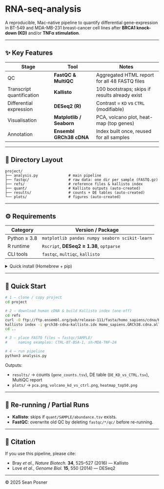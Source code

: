 # RNA-seq-analysis

A reproducible, Mac-native pipeline to quantify differential gene-expression in BT-549 and MDA-MB-231 breast-cancer cell lines after **BRCA1 knock-down (KD)** and/or **TNFα stimulation**.

---

## ✨ Key Features

| Stage                     | Tool                     | Notes                                          |
| ------------------------- | ------------------------ | ---------------------------------------------- |
| QC                        | **FastQC & MultiQC**     | Aggregated HTML report for all 48 FASTQ files  |
| Transcript quantification | **Kallisto**             | 100 bootstraps; skips if results already exist |
| Differential expression   | **DESeq2 (R)**           | Contrast = `KD` vs `CTRL` (modifiable)         |
| Visualisation             | **Matplotlib / Seaborn** | PCA, volcano plot, heat-map (top genes)        |
| Annotation                | **Ensembl GRCh38 cDNA**  | Index built once, reused for all samples       |

---

## 🔖 Directory Layout

```
project/
├── analysis.py              # main pipeline
├── fastqc/                  # raw data: one dir per sample (FASTQ.gz)
├── refs/                    # reference files & kallisto index
├── quant/                   # Kallisto outputs (auto-created)
├── results/                 # counts + DE tables (auto-created)
└── plots/                   # figures (auto-created)
```

---

## ⚙️ Requirements

| Category     | Version / Package                              |
| ------------ | ---------------------------------------------- |
| Python ≥ 3.8 | `matplotlib pandas numpy seaborn scikit-learn` |
| R runtime    | `Rscript`, **DESeq2 ≥ 1.38**, `optparse`       |
| CLI tools    | `fastqc`, `multiqc`, `kallisto`                |

<details>
<summary>Quick install (Homebrew + pip)</summary>

```bash
brew install fastqc kallisto r
pip install -U matplotlib pandas numpy seaborn scikit-learn
Rscript -e "install.packages('optparse', repos='https://cloud.r-project.org'); \
            if (!requireNamespace('BiocManager', quietly=TRUE)) install.packages('BiocManager'); \
            BiocManager::install('DESeq2')"
```

</details>

---

## 🚀 Quick Start

```bash
# 1 — clone / copy project
cd project

# 2 — download human cDNA & build Kallisto index (one-off)
cd refs
curl -O ftp://ftp.ensembl.org/pub/release-111/fasta/homo_sapiens/cdna/Homo_sapiens.GRCh38.cdna.all.fa.gz
kallisto index -i grch38-cdna-kallisto.idx Homo_sapiens.GRCh38.cdna.all.fa.gz
cd ..

# 3 — place FASTQ files → fastqc/SAMPLE/
#     naming examples: CTRL-BT-BSA-1, sh-MDA-TNF-24

# 4 — run pipeline
python3 analysis.py
```

Outputs:

* `results/` → counts (`gene_counts.tsv`), DE table (`DE_KD_vs_CTRL.tsv`), MultiQC report
* `plots/`   → `pca.png`, `volcano_kd_vs_ctrl.png`, `heatmap_top50.png`

---

## 🔄 Re-running / Partial Runs

* **Kallisto**: skips if `quant/SAMPLE/abundance.tsv` exists.
* **FastQC**: overwrite old QC by deleting `fastqc/*/qc/` before re-running.

---

## 📝 Citation

If you use this pipeline, please cite:

* Bray *et al.*, *Nature Biotech.* **34**, 525–527 (2016) — Kallisto
* Love *et al.*, *Genome Biol.* **15**, 550 (2014) — DESeq2

---

© 2025 Sean Posner